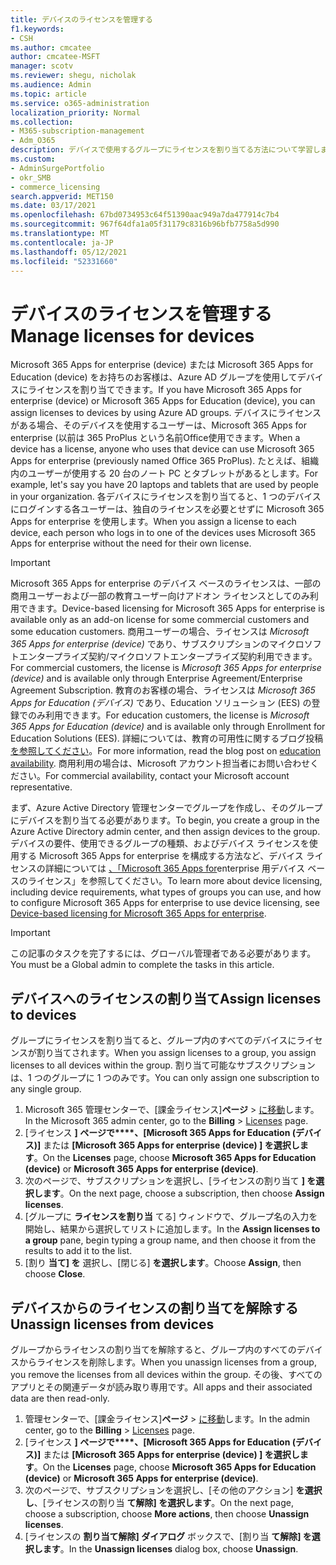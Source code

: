 ```yaml
---
title: デバイスのライセンスを管理する
f1.keywords:
- CSH
ms.author: cmcatee
author: cmcatee-MSFT
manager: scotv
ms.reviewer: shegu, nicholak
ms.audience: Admin
ms.topic: article
ms.service: o365-administration
localization_priority: Normal
ms.collection:
- M365-subscription-management
- Adm_O365
description: デバイスで使用するグループにライセンスを割り当てる方法について学習します。
ms.custom:
- AdminSurgePortfolio
- okr_SMB
- commerce_licensing
search.appverid: MET150
ms.date: 03/17/2021
ms.openlocfilehash: 67bd0734953c64f51390aac949a7da477914c7b4
ms.sourcegitcommit: 967f64dfa1a05f31179c8316b96bfb7758a5d990
ms.translationtype: MT
ms.contentlocale: ja-JP
ms.lasthandoff: 05/12/2021
ms.locfileid: "52331660"
---
```

# <a name="manage-licenses-for-devices"></a><span data-ttu-id="fa258-103">デバイスのライセンスを管理する</span><span class="sxs-lookup"><span data-stu-id="fa258-103">Manage licenses for devices</span></span>

<span data-ttu-id="fa258-104">Microsoft 365 Apps for enterprise (device) または Microsoft 365 Apps for Education (device) をお持ちのお客様は、Azure AD グループを使用してデバイスにライセンスを割り当てできます。</span><span class="sxs-lookup"><span data-stu-id="fa258-104">If you have Microsoft 365 Apps for enterprise (device) or Microsoft 365 Apps for Education (device), you can assign licenses to devices by using Azure AD groups.</span></span> <span data-ttu-id="fa258-105">デバイスにライセンスがある場合、そのデバイスを使用するユーザーは、Microsoft 365 Apps for enterprise (以前は 365 ProPlus という名前Office使用できます。</span><span class="sxs-lookup"><span data-stu-id="fa258-105">When a device has a license, anyone who uses that device can use Microsoft 365 Apps for enterprise (previously named Office 365 ProPlus).</span></span> <span data-ttu-id="fa258-106">たとえば、組織内のユーザーが使用する 20 台のノート PC とタブレットがあるとします。</span><span class="sxs-lookup"><span data-stu-id="fa258-106">For example, let's say you have 20 laptops and tablets that are used by people in your organization.</span></span> <span data-ttu-id="fa258-107">各デバイスにライセンスを割り当てると、1 つのデバイスにログインする各ユーザーは、独自のライセンスを必要とせずに Microsoft 365 Apps for enterprise を使用します。</span><span class="sxs-lookup"><span data-stu-id="fa258-107">When you assign a license to each device, each person who logs in to one of the devices uses Microsoft 365 Apps for enterprise without the need for their own license.</span></span>

> [!IMPORTANT]
> <span data-ttu-id="fa258-108">Microsoft 365 Apps for enterprise のデバイス ベースのライセンスは、一部の商用ユーザーおよび一部の教育ユーザー向けアドオン ライセンスとしてのみ利用できます。</span><span class="sxs-lookup"><span data-stu-id="fa258-108">Device-based licensing for Microsoft 365 Apps for enterprise is available only as an add-on license for some commercial customers and some education customers.</span></span> <span data-ttu-id="fa258-109">商用ユーザーの場合、ライセンスは *Microsoft 365 Apps for enterprise (device)* であり、サブスクリプションのマイクロソフトエンタープライズ契約/マイクロソフトエンタープライズ契約利用できます。</span><span class="sxs-lookup"><span data-stu-id="fa258-109">For commercial customers, the license is *Microsoft 365 Apps for enterprise (device)* and is available only through Enterprise Agreement/Enterprise Agreement Subscription.</span></span> <span data-ttu-id="fa258-110">教育のお客様の場合、ライセンスは *Microsoft 365 Apps for Education (デバイス)* であり、Education ソリューション (EES) の登録でのみ利用できます。</span><span class="sxs-lookup"><span data-stu-id="fa258-110">For education customers, the license is *Microsoft 365 Apps for Education (device)* and is available only through Enrollment for Education Solutions (EES).</span></span> <span data-ttu-id="fa258-111">詳細については、教育の可用性に関するブログ投稿 [を参照してください](https://educationblog.microsoft.com/2019/08/attention-it-administrators-announcing-office-365-proplus-device-based-subscription-for-education)。</span><span class="sxs-lookup"><span data-stu-id="fa258-111">For more information, read the blog post on [education availability](https://educationblog.microsoft.com/2019/08/attention-it-administrators-announcing-office-365-proplus-device-based-subscription-for-education).</span></span> <span data-ttu-id="fa258-112">商用利用の場合は、Microsoft アカウント担当者にお問い合わせください。</span><span class="sxs-lookup"><span data-stu-id="fa258-112">For commercial availability, contact your Microsoft account representative.</span></span>

<span data-ttu-id="fa258-113">まず、Azure Active Directory 管理センターでグループを作成し、そのグループにデバイスを割り当てる必要があります。</span><span class="sxs-lookup"><span data-stu-id="fa258-113">To begin, you create a group in the Azure Active Directory admin center, and then assign devices to the group.</span></span> <span data-ttu-id="fa258-114">デバイスの要件、使用できるグループの種類、およびデバイス ライセンスを使用する Microsoft 365 Apps for enterprise を構成する方法など、デバイス ライセンスの詳細については [、「Microsoft 365 Apps for](/deployoffice/device-based-licensing)enterprise 用デバイス ベースのライセンス」を参照してください。</span><span class="sxs-lookup"><span data-stu-id="fa258-114">To learn more about device licensing, including device requirements, what types of groups you can use, and how to configure Microsoft 365 Apps for enterprise to use device licensing, see [Device-based licensing for Microsoft 365 Apps for enterprise](/deployoffice/device-based-licensing).</span></span>

> [!IMPORTANT]
> <span data-ttu-id="fa258-115">この記事のタスクを完了するには、グローバル管理者である必要があります。</span><span class="sxs-lookup"><span data-stu-id="fa258-115">You must be a Global admin to complete the tasks in this article.</span></span>

## <a name="assign-licenses-to-devices"></a><span data-ttu-id="fa258-116">デバイスへのライセンスの割り当て</span><span class="sxs-lookup"><span data-stu-id="fa258-116">Assign licenses to devices</span></span>

<span data-ttu-id="fa258-117">グループにライセンスを割り当てると、グループ内のすべてのデバイスにライセンスが割り当てされます。</span><span class="sxs-lookup"><span data-stu-id="fa258-117">When you assign licenses to a group, you assign licenses to all devices within the group.</span></span> <span data-ttu-id="fa258-118">割り当て可能なサブスクリプションは、1 つのグループに 1 つのみです。</span><span class="sxs-lookup"><span data-stu-id="fa258-118">You can only assign one subscription to any single group.</span></span>

1. <span data-ttu-id="fa258-119">Microsoft 365 管理センターで、[課金ライセンス]**ページ**  >  <a href="https://go.microsoft.com/fwlink/p/?linkid=842264" target="_blank">に移動</a>します。</span><span class="sxs-lookup"><span data-stu-id="fa258-119">In the Microsoft 365 admin center, go to the **Billing** > <a href="https://go.microsoft.com/fwlink/p/?linkid=842264" target="_blank">Licenses</a> page.</span></span>
2. <span data-ttu-id="fa258-120">[ライセンス **] ページで\*\*\*\*、[Microsoft 365 Apps for Education (デバイス)]** または **[Microsoft 365 Apps for enterprise (device) ] を選択します**。</span><span class="sxs-lookup"><span data-stu-id="fa258-120">On the **Licenses** page, choose **Microsoft 365 Apps for Education (device)** or **Microsoft 365 Apps for enterprise (device)**.</span></span>
3. <span data-ttu-id="fa258-121">次のページで、サブスクリプションを選択し、[ライセンスの割り当て **] を選択します**。</span><span class="sxs-lookup"><span data-stu-id="fa258-121">On the next page, choose a subscription, then choose **Assign licenses**.</span></span>
4. <span data-ttu-id="fa258-122">[グループに **ライセンスを割り当** てる] ウィンドウで、グループ名の入力を開始し、結果から選択してリストに追加します。</span><span class="sxs-lookup"><span data-stu-id="fa258-122">In the **Assign licenses to a group** pane, begin typing a group name, and then choose it from the results to add it to the list.</span></span>
5. <span data-ttu-id="fa258-123">[割り **当て] を** 選択し、[閉じる] **を選択します**。</span><span class="sxs-lookup"><span data-stu-id="fa258-123">Choose **Assign**, then choose **Close**.</span></span>

## <a name="unassign-licenses-from-devices"></a><span data-ttu-id="fa258-124">デバイスからのライセンスの割り当てを解除する</span><span class="sxs-lookup"><span data-stu-id="fa258-124">Unassign licenses from devices</span></span>

<span data-ttu-id="fa258-125">グループからライセンスの割り当てを解除すると、グループ内のすべてのデバイスからライセンスを削除します。</span><span class="sxs-lookup"><span data-stu-id="fa258-125">When you unassign licenses from a group, you remove the licenses from all devices within the group.</span></span> <span data-ttu-id="fa258-126">その後、すべてのアプリとその関連データが読み取り専用です。</span><span class="sxs-lookup"><span data-stu-id="fa258-126">All apps and their associated data are then read-only.</span></span>

1. <span data-ttu-id="fa258-127">管理センターで、[課金ライセンス]**ページ**  >  <a href="https://go.microsoft.com/fwlink/p/?linkid=842264" target="_blank">に移動</a>します。</span><span class="sxs-lookup"><span data-stu-id="fa258-127">In the admin center, go to the **Billing** > <a href="https://go.microsoft.com/fwlink/p/?linkid=842264" target="_blank">Licenses</a> page.</span></span>
2. <span data-ttu-id="fa258-128">[ライセンス **] ページで\*\*\*\*、[Microsoft 365 Apps for Education (デバイス)]** または **[Microsoft 365 Apps for enterprise (device) ] を選択します**。</span><span class="sxs-lookup"><span data-stu-id="fa258-128">On the **Licenses** page, choose **Microsoft 365 Apps for Education (device)** or **Microsoft 365 Apps for enterprise (device)**.</span></span>
3. <span data-ttu-id="fa258-129">次のページで、サブスクリプションを選択し、[その他のアクション] **を選択し**、[ライセンスの割り当 **て解除] を選択します**。</span><span class="sxs-lookup"><span data-stu-id="fa258-129">On the next page, choose a subscription, choose **More actions**, then choose **Unassign licenses**.</span></span>
4. <span data-ttu-id="fa258-130">[ライセンスの **割り当て解除] ダイアログ** ボックスで、[割り当 **て解除] を選択します**。</span><span class="sxs-lookup"><span data-stu-id="fa258-130">In the **Unassign licenses** dialog box, choose **Unassign**.</span></span>
